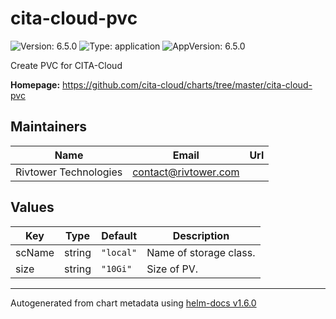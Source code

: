 # cita-cloud-pvc

![Version: 6.5.0](https://img.shields.io/badge/Version-6.5.0-informational?style=flat-square) ![Type: application](https://img.shields.io/badge/Type-application-informational?style=flat-square) ![AppVersion: 6.5.0](https://img.shields.io/badge/AppVersion-6.5.0-informational?style=flat-square)

Create PVC for CITA-Cloud

**Homepage:** <https://github.com/cita-cloud/charts/tree/master/cita-cloud-pvc>

## Maintainers

| Name | Email | Url |
| ---- | ------ | --- |
| Rivtower Technologies | contact@rivtower.com |  |

## Values

| Key | Type | Default | Description |
|-----|------|---------|-------------|
| scName | string | `"local"` | Name of storage class. |
| size | string | `"10Gi"` | Size of PV. |

----------------------------------------------
Autogenerated from chart metadata using [helm-docs v1.6.0](https://github.com/norwoodj/helm-docs/releases/v1.6.0)

